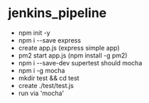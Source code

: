 # jenkins_pipeline

* npm init -y
* npm i --save express
* create app.js (express simple app)
* pm2 start app.js (npm install -g pm2)
* npm i --save-dev supertest should mocha
* npm i -g mocha
* mkdir test && cd test
* create ./test/test.js 
* run via 'mocha'

